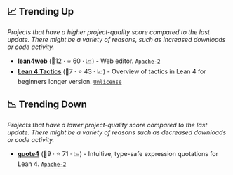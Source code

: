 ## 📈 Trending Up

_Projects that have a higher project-quality score compared to the last update. There might be a variety of reasons, such as increased downloads or code activity._

- <b><a href="https://live.lean-lang.org/">lean4web</a></b> (🥉12 ·  ⭐ 60 · 📈) - Web editor. <code><a href="http://bit.ly/3nYMfla">Apache-2</a></code>
- <b><a href="https://github.com/madvorak/lean4-tactics">Lean 4 Tactics</a></b> (🥈7 ·  ⭐ 43 · 📈) - Overview of tactics in Lean 4 for beginners longer version. <code><a href="http://bit.ly/3rvuUlR">Unlicense</a></code>

## 📉 Trending Down

_Projects that have a lower project-quality score compared to the last update. There might be a variety of reasons such as decreased downloads or code activity._

- <b><a href="https://github.com/leanprover-community/quote4">quote4</a></b> (🥉9 ·  ⭐ 71 · 📉) - Intuitive, type-safe expression quotations for Lean 4. <code><a href="http://bit.ly/3nYMfla">Apache-2</a></code>

